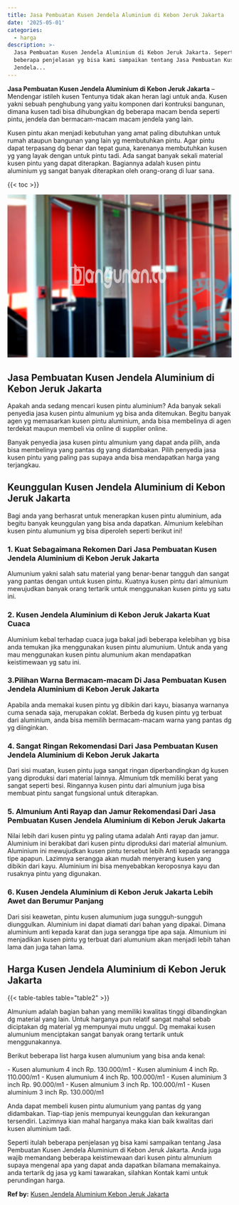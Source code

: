 ```yaml
---
title: Jasa Pembuatan Kusen Jendela Aluminium di Kebon Jeruk Jakarta
date: '2025-05-01'
categories:
  - harga
description: >-
  Jasa Pembuatan Kusen Jendela Aluminium di Kebon Jeruk Jakarta. Seperti itulah
  beberapa penjelasan yg bisa kami sampaikan tentang Jasa Pembuatan Kusen
  Jendela...
---
```


**Jasa Pembuatan Kusen Jendela Aluminium di Kebon Jeruk Jakarta** – Mendengar istileh kusen Tentunya tidak akan heran lagi untuk anda. Kusen yakni sebuah penghubung yang yaitu komponen dari kontruksi bangunan, dimana kusen tadi bisa dihubungkan dg beberapa macam benda seperti pintu, jendela dan bermacam-macam macam jendela yang lain.

Kusen pintu akan menjadi kebutuhan yang amat paling dibutuhkan untuk rumah ataupun bangunan yang lain yg membutuhkan pintu. Agar pintu dapat terpasang dg benar dan tepat guna, karenanya membutuhkan kusen yg yang layak dengan untuk pintu tadi. Ada sangat banyak sekali material kusen pintu yang dapat diterapkan. Bagiannya adalah kusen pintu aluminium yg sangat banyak diterapkan oleh orang-orang di luar sana.

{{< toc >}}

![Jasa Pembuatan Kusen Jendela Aluminium di Kebon Jeruk Jakarta](/images/harga-kusen-jendela-alumunium-21.png)

## Jasa Pembuatan Kusen Jendela Aluminium di Kebon Jeruk Jakarta

Apakah anda sedang mencari kusen pintu aluminium? Ada banyak sekali penyedia jasa kusen pintu almunium yg bisa anda ditemukan. Begitu banyak agen yg memasarkan kusen pintu aluminium, anda bisa membelinya di agen terdekat maupun membeli via online di supplier online.

Banyak penyedia jasa kusen pintu almunium yang dapat anda pilih, anda bisa membelinya yang pantas dg yang didambakan. Pilih penyedia jasa kusen pintu yang paling pas supaya anda bisa mendapatkan harga yang terjangkau.

## Keunggulan Kusen Jendela Aluminium di Kebon Jeruk Jakarta

Bagi anda yang berhasrat untuk menerapkan kusen pintu aluminium, ada begitu banyak keunggulan yang bisa anda dapatkan. Almunium kelebihan kusen pintu alumunium yg bisa diperoleh seperti berikut ini!

### 1\. Kuat Sebagaimana Rekomen Dari Jasa Pembuatan Kusen Jendela Aluminium di Kebon Jeruk Jakarta

Alumunium yakni salah satu material yang benar-benar tangguh dan sangat yang pantas dengan untuk kusen pintu. Kuatnya kusen pintu dari almunium mewujudkan banyak orang tertarik untuk menggunakan kusen pintu yg satu ini.

### 2\. Kusen Jendela Aluminium di Kebon Jeruk Jakarta Kuat Cuaca

Aluminium kebal terhadap cuaca juga bakal jadi beberapa kelebihan yg bisa anda temukan jika menggunakan kusen pintu alumunium. Untuk anda yang mau menggunakan kusen pintu alumunium akan mendapatkan keistimewaan yg satu ini.

### 3.Pilihan Warna Bermacam-macam Di Jasa Pembuatan Kusen Jendela Aluminium di Kebon Jeruk Jakarta

Apabila anda memakai kusen pintu yg dibikin dari kayu, biasanya warnanya cuma senada saja, merupakan coklat. Berbeda dg kusen pintu yg terbuat dari aluminium, anda bisa memilih bermacam-macam warna yang pantas dg yg diinginkan.

### 4\. Sangat Ringan Rekomendasi Dari Jasa Pembuatan Kusen Jendela Aluminium di Kebon Jeruk Jakarta

Dari sisi muatan, kusen pintu juga sangat ringan diperbandingkan dg kusen yang diproduksi dari material lainnya. Almunium tdk memiliki berat yang sangat seperti besi. Ringannya kusen pintu dari almunium juga bisa membuat pintu sangat fungsional untuk diterapkan.

### 5\. Almunium Anti Rayap dan Jamur Rekomendasi Dari Jasa Pembuatan Kusen Jendela Aluminium di Kebon Jeruk Jakarta

Nilai lebih dari kusen pintu yg paling utama adalah Anti rayap dan jamur. Aluminium ini berakibat dari kusen pintu diproduksi dari material almunium. Aluminium ini mewujudkan kusen pintu tersebut lebih Anti kepada serangga tipe apapun. Lazimnya serangga akan mudah menyerang kusen yang dibikin dari kayu. Aluminium ini bisa menyebabkan keroposnya kayu dan rusaknya pintu yang digunakan.

### 6\. Kusen Jendela Aluminium di Kebon Jeruk Jakarta Lebih Awet dan Berumur Panjang

Dari sisi keawetan, pintu kusen alumunium juga sungguh-sungguh diunggulkan. Aluminium ini dapat diamati dari bahan yang dipakai. Dimana aluminium anti kepada karat dan juga serangga tipe apa saja. Almunium ini menjadikan kusen pintu yg terbuat dari alumunium akan menjadi lebih tahan lama dan juga tahan lama.

## Harga Kusen Jendela Aluminium di Kebon Jeruk Jakarta

{{< table-tables table="table2" >}}

Almunium adalah bagian bahan yang memiliki kwalitas tinggi dibandingkan dg material yang lain. Untuk harganya pun relatif sangat mahal sebab diciptakan dg material yg mempunyai mutu unggul. Dg memakai kusen alumunium menciptakan sangat banyak orang tertarik untuk menggunakannya.

Berikut beberapa list harga kusen alumunium yang bisa anda kenal:

\- Kusen alumunium 4 inch Rp. 130.000/m1 - Kusen aluminium 4 inch Rp. 110.000/m1 - Kusen alumunium 4 inch Rp. 100.000/m1 - Kusen aluminium 3 inch Rp. 90.000/m1 - Kusen almunium 3 inch Rp. 100.000/m1 - Kusen aluminium 3 inch Rp. 130.000/m1

Anda dapat membeli kusen pintu alumunium yang pantas dg yang didambakan. Tiap-tiap jenis mempunyai keunggulan dan kekurangan tersendiri. Lazimnya kian mahal harganya maka kian baik kwalitas dari kusen aluminium tadi.

Seperti itulah beberapa penjelasan yg bisa kami sampaikan tentang Jasa Pembuatan Kusen Jendela Aluminium di Kebon Jeruk Jakarta. Anda juga wajib memandang beberapa keistimewaan dari kusen pintu almunium supaya mengenal apa yang dapat anda dapatkan bilamana memakainya. anda tertarik dg jasa yg kami tawarakan, silahkan Kontak kami untuk perundingan harga.

**Ref by:** [Kusen Jendela Aluminium Kebon Jeruk Jakarta](https://id.wikipedia.org/wiki/Kusen)
